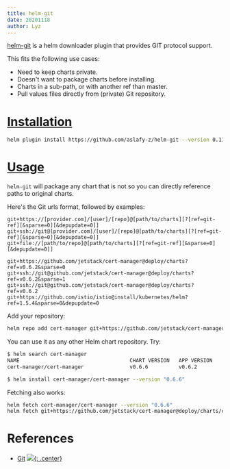 ```yaml
---
title: helm-git
date: 20201118
author: Lyz
---
```


[helm-git](https://github.com/aslafy-z/helm-git) is a helm downloader plugin
that provides GIT protocol support.

This fits the following use cases:

* Need to keep charts private.
* Doesn't want to package charts before installing.
* Charts in a sub-path, or with another ref than master.
* Pull values files directly from (private) Git repository.

# [Installation](https://github.com/aslafy-z/helm-git#install)

```bash
helm plugin install https://github.com/aslafy-z/helm-git --version 0.11.1
```

# [Usage](https://github.com/aslafy-z/helm-git#usage)

`helm-git` will package any chart that is not so you can directly reference
paths to original charts.

Here's the Git urls format, followed by examples:

```
git+https://[provider.com]/[user]/[repo]@[path/to/charts][?[ref=git-ref][&sparse=0][&depupdate=0]]
git+ssh://git@[provider.com]/[user]/[repo]@[path/to/charts][?[ref=git-ref][&sparse=0][&depupdate=0]]
git+file://[path/to/repo]@[path/to/charts][?[ref=git-ref][&sparse=0][&depupdate=0]]

git+https://github.com/jetstack/cert-manager@deploy/charts?ref=v0.6.2&sparse=0
git+ssh://git@github.com/jetstack/cert-manager@deploy/charts?ref=v0.6.2&sparse=1
git+ssh://git@github.com/jetstack/cert-manager@deploy/charts?ref=v0.6.2
git+https://github.com/istio/istio@install/kubernetes/helm?ref=1.5.4&sparse=0&depupdate=0
```

Add your repository:

```bash
helm repo add cert-manager git+https://github.com/jetstack/cert-manager@deploy/charts?ref=v0.6.2
```

You can use it as any other Helm chart repository. Try:

```bash
$ helm search cert-manager
NAME                                    CHART VERSION   APP VERSION     DESCRIPTION
cert-manager/cert-manager               v0.6.6          v0.6.2          A Helm chart for cert-manager

$ helm install cert-manager/cert-manager --version "0.6.6"
```

Fetching also works:

```bash
helm fetch cert-manager/cert-manager --version "0.6.6"
helm fetch git+https://github.com/jetstack/cert-manager@deploy/charts/cert-manager-v0.6.2.tgz?ref=v0.6.2
```

# References

* [Git](https://github.com/aslafy-z/helm-git)
[![](not-by-ai.svg){: .center}](https://notbyai.fyi)
